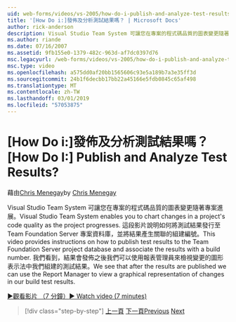 ```yaml
---
uid: web-forms/videos/vs-2005/how-do-i-publish-and-analyze-test-results
title: '[How Do i:]發佈及分析測試結果嗎？ | Microsoft Docs'
author: rick-anderson
description: Visual Studio Team System 可讓您在專案的程式碼品質的圖表變更隨著專案進展。 這段影片說明如何 publ....
ms.author: riande
ms.date: 07/16/2007
ms.assetid: 9fb155e0-1379-482c-963d-af7dc0397d76
msc.legacyurl: /web-forms/videos/vs-2005/how-do-i-publish-and-analyze-test-results
msc.type: video
ms.openlocfilehash: a575dd0af20bb1565606c93e5a189b7a3e35ff3d
ms.sourcegitcommit: 24b1f6decbb17bb22a45166e5fdb0845c65af498
ms.translationtype: MT
ms.contentlocale: zh-TW
ms.lasthandoff: 03/01/2019
ms.locfileid: "57053875"
---
```

<a name="how-do-i-publish-and-analyze-test-results"></a><span data-ttu-id="fc20f-105">[How Do i:]發佈及分析測試結果嗎？</span><span class="sxs-lookup"><span data-stu-id="fc20f-105">[How Do I:] Publish and Analyze Test Results?</span></span>
====================
<span data-ttu-id="fc20f-106">藉由[Chris Menegay](https://twitter.com/CMenegay)</span><span class="sxs-lookup"><span data-stu-id="fc20f-106">by [Chris Menegay](https://twitter.com/CMenegay)</span></span>

<span data-ttu-id="fc20f-107">Visual Studio Team System 可讓您在專案的程式碼品質的圖表變更隨著專案進展。</span><span class="sxs-lookup"><span data-stu-id="fc20f-107">Visual Studio Team System enables you to chart changes in a project's code quality as the project progresses.</span></span> <span data-ttu-id="fc20f-108">這段影片說明如何將測試結果發行至 Team Foundation Server 專案資料庫，並將結果產生關聯的組建編號。</span><span class="sxs-lookup"><span data-stu-id="fc20f-108">This video provides instructions on how to publish test results to the Team Foundation Server project database and associate the results with a build number.</span></span> <span data-ttu-id="fc20f-109">我們看到，結果會發佈之後我們可以使用報表管理員來檢視變更的圖形表示法中我們組建的測試結果。</span><span class="sxs-lookup"><span data-stu-id="fc20f-109">We see that after the results are published we can use the Report Manager to view a graphical representation of changes in our build test results.</span></span>

[<span data-ttu-id="fc20f-110">&#9654;觀看影片 （7 分鐘）</span><span class="sxs-lookup"><span data-stu-id="fc20f-110">&#9654; Watch video (7 minutes)</span></span>](https://channel9.msdn.com/Blogs/ASP-NET-Site-Videos/how-do-i-publish-and-analyze-test-results)

> [!div class="step-by-step"]
> <span data-ttu-id="fc20f-111">[上一頁](how-do-i-use-generic-tests.md)
> [下一頁](how-do-i-discover-application-changes-prior-to-deployment.md)</span><span class="sxs-lookup"><span data-stu-id="fc20f-111">[Previous](how-do-i-use-generic-tests.md)
[Next](how-do-i-discover-application-changes-prior-to-deployment.md)</span></span>
